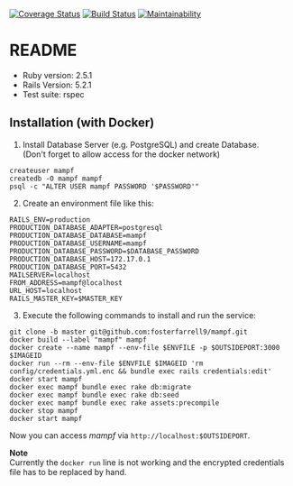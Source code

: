[![Coverage Status](https://coveralls.io/repos/github/fosterfarrell9/mampf/badge.svg?branch=master)](https://coveralls.io/github/fosterfarrell9/mampf?branch=master)
[![Build Status](https://travis-ci.org/fosterfarrell9/mampf.svg?branch=master)](https://travis-ci.org/fosterfarrell9/mampf)
[![Maintainability](https://api.codeclimate.com/v1/badges/5759a52c062a4a4b2faf/maintainability)](https://codeclimate.com/github/fosterfarrell9/mampf/maintainability)

# README

* Ruby version: 2.5.1
* Rails Version: 5.2.1
* Test suite: rspec

## Installation (with Docker)

 1. Install Database Server (e.g. PostgreSQL) and create Database.  
   (Don't forget to allow access for the docker network)
```
createuser mampf
createdb -O mampf mampf
psql -c "ALTER USER mampf PASSWORD '$PASSWORD'" 
```
 2. Create an environment file like this:
```
RAILS_ENV=production
PRODUCTION_DATABASE_ADAPTER=postgresql
PRODUCTION_DATABASE_DATABASE=mampf
PRODUCTION_DATABASE_USERNAME=mampf
PRODUCTION_DATABASE_PASSWORD=$DATABASE_PASSWORD
PRODUCTION_DATABASE_HOST=172.17.0.1
PRODUCTION_DATABASE_PORT=5432
MAILSERVER=localhost
FROM_ADDRESS=mampf@localhost
URL_HOST=localhost
RAILS_MASTER_KEY=$MASTER_KEY
```
 3. Execute the following commands to install and run the service: 
```
git clone -b master git@github.com:fosterfarrell9/mampf.git
docker build --label "mampf" mampf
docker create --name mampf --env-file $ENVFILE -p $OUTSIDEPORT:3000 $IMAGEID
docker run --rm --env-file $ENVFILE $IMAGEID 'rm config/credentials.yml.enc && bundle exec rails credentials:edit'
docker start mampf
docker exec mampf bundle exec rake db:migrate
docker exec mampf bundle exec rake db:seed
docker exec mampf bundle exec rake assets:precompile
docker stop mampf
docker start mampf
```
Now you can access *mampf* via `http://localhost:$OUTSIDEPORT`.

**Note**  
Currently the `docker run` line is not working and the encrypted credentials file has to be replaced by hand.
